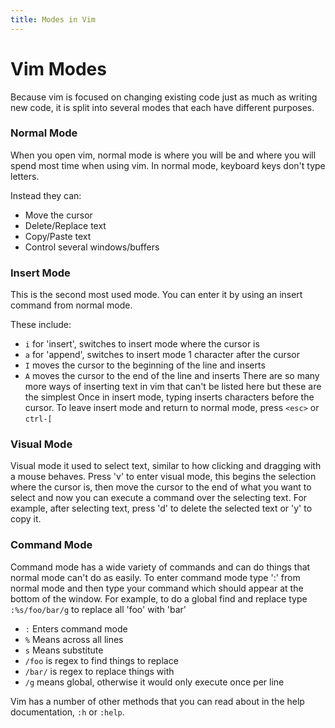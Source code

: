 ```yaml
---
title: Modes in Vim
---
```


# Vim Modes

Because vim is focused on changing existing code just as much as writing new
code, it is split into several modes that each have different purposes.

### Normal Mode
When you open vim, normal mode is where you will be and where you will spend
most time when using vim.  In normal mode, keyboard keys don't type letters.

Instead they can:
- Move the cursor
- Delete/Replace text
- Copy/Paste text
- Control several windows/buffers

### Insert Mode
This is the second most used mode.  You can enter it by using an insert command
from normal mode.

These include:
- `i` for 'insert', switches to insert mode where the cursor is
- `a` for 'append', switches to insert mode 1 character after the cursor
- `I` moves the cursor to the beginning of the line and inserts
- `A` moves the cursor to the end of the line and inserts
There are so many more ways of inserting text in vim that can't be listed here
but these are the simplest
Once in insert mode, typing inserts characters before the cursor.  To leave
insert mode and return to normal mode, press `<esc>` or `ctrl-[`

### Visual Mode
Visual mode it used to select text, similar to how clicking and dragging with a
mouse behaves.  Press 'v' to enter visual mode, this begins the selection where
the cursor is, then move the cursor to the end of what you want to select and
now you can execute a command over the selecting text.
For example, after selecting text, press 'd' to delete the selected text or 'y'
to copy it.

### Command Mode
Command mode has a wide variety of commands and can do things that normal mode
can't do as easily.  To enter command mode type ':' from normal mode and then
type your command which should appear at the bottom of the window.
For example, to do a global find and replace type `:%s/foo/bar/g` to replace
all 'foo' with 'bar'
- `:` Enters command mode
- `%` Means across all lines
- `s` Means substitute
- `/foo` is regex to find things to replace
- `/bar/` is regex to replace things with
- `/g` means global, otherwise it would only execute once per line

Vim has a number of other methods that you can read about in the help
documentation, `:h` or `:help`.
